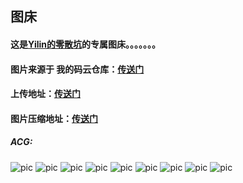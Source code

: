 ## 图床
#### 这是[Yilin的零散坑](https://yilinblog.github.io/)的专属图床。。。。。。。
#### 图片来源于 我的码云仓库：[传送门](https://gitee.com/yilinya/imagebed/)
####    上传地址：[传送门](https://gitee.com/yilinya/imagebed/upload/master)
####    图片压缩地址：[传送门](https://docsmall.com/image-compress)
##### ACG:
![pic](https://gitee.com/yilinya/imagebed/raw/master/pic-%20(1).jpg)
![pic](https://gitee.com/yilinya/imagebed/raw/master/pic-%20(3).jpg)
![pic](https://gitee.com/yilinya/imagebed/raw/master/pic-%20(4).jpg)
![pic](https://gitee.com/yilinya/imagebed/raw/master/pic-%20(5).jpg)
![pic](https://gitee.com/yilinya/imagebed/raw/master/pic-%20(6).jpg)
![pic](https://gitee.com/yilinya/imagebed/raw/master/pic-%20(7).jpg)
![pic](https://gitee.com/yilinya/imagebed/raw/master/pic-%20(8).jpg)
![pic](https://gitee.com/yilinya/imagebed/raw/master/pic-%20(9).jpg)
![pic](https://gitee.com/yilinya/imagebed/raw/master/pic-%20(10).jpg)
